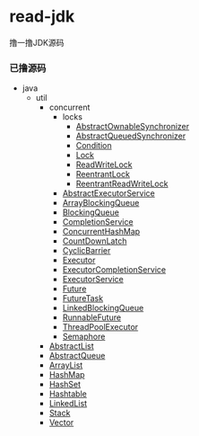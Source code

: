 # read-jdk
撸一撸JDK源码  

### 已撸源码  
- java
    - util
        - concurrent
            - locks 
                - [AbstractOwnableSynchronizer](https://github.com/insaneXs/read-jdk/blob/master/classes/java/util/concurrent/locks/AbstractOwnableSynchronizer.java) 
                - [AbstractQueuedSynchronizer](https://github.com/insaneXs/read-jdk/blob/master/classes/java/util/concurrent/locks/AbstractQueuedSynchronizer.java/)
                - [Condition](https://github.com/insaneXs/read-jdk/blob/master/classes/java/util/concurrent/locks/Condition.java/)  
                - [Lock](https://github.com/insaneXs/read-jdk/blob/master/classes/java/util/concurrent/locks/Lock.java/)  
                - [ReadWriteLock](https://github.com/insaneXs/read-jdk/blob/master/classes/java/util/concurrent/locks/ReadWriteLock.java/)  
                - [ReentrantLock](https://github.com/insaneXs/read-jdk/blob/master/classes/java/util/concurrent/locks/ReentrantLock.java/)  
                - [ReentrantReadWriteLock](https://github.com/insaneXs/read-jdk/blob/master/classes/java/util/concurrent/locks/ReentrantReadWriteLock.java/)  
            - [AbstractExecutorService](https://github.com/insaneXs/read-jdk/blob/master/classes/java/util/concurrent/AbstractExecutorService.java/)
            - [ArrayBlockingQueue](https://github.com/insaneXs/read-jdk/blob/master/classes/java/util/concurrent/ArrayBlockingQueue.java/)  
            - [BlockingQueue](https://github.com/insaneXs/read-jdk/blob/master/classes/java/util/concurrent/BlockingQueue.java/)
            - [CompletionService](https://github.com/insaneXs/read-jdk/blob/master/classes/java/util/concurrent/CompletionService.java/)  
            - [ConcurrentHashMap](https://github.com/insaneXs/read-jdk/blob/master/classes/java/util/concurrent/ConcurrentHashMap.java/)  
            - [CountDownLatch](https://github.com/insaneXs/read-jdk/blob/master/classes/java/util/concurrent/CountDownLatch.java/)  
            - [CyclicBarrier](https://github.com/insaneXs/read-jdk/blob/master/classes/java/util/concurrent/CyclicBarrier.java/)  
            - [Executor](https://github.com/insaneXs/read-jdk/blob/master/classes/java/util/concurrent/Executor.java/)
            - [ExecutorCompletionService](https://github.com/insaneXs/read-jdk/blob/master/classes/java/util/concurrent/ExecutorCompletionService.java/)
            - [ExecutorService](https://github.com/insaneXs/read-jdk/blob/master/classes/java/util/concurrent/ExecutorService.java/)
            - [Future](https://github.com/insaneXs/read-jdk/blob/master/classes/java/util/concurrent/Future.java/)
            - [FutureTask](https://github.com/insaneXs/read-jdk/blob/master/classes/java/util/concurrent/FutureTask.java/)
            - [LinkedBlockingQueue](https://github.com/insaneXs/read-jdk/blob/master/classes/java/util/concurrent/LinkedBlockingQueue.java/)  
            - [RunnableFuture](https://github.com/insaneXs/read-jdk/blob/master/classes/java/util/concurrent/RunnableFuture.java/)
            - [ThreadPoolExecutor](https://github.com/insaneXs/read-jdk/blob/master/classes/java/util/concurrent/ThreadPoolExecutor.java/)
            - [Semaphore ](https://github.com/insaneXs/read-jdk/blob/master/classes/java/util/concurrent/Semaphore.java/) 
        - [AbstractList](https://github.com/insaneXs/read-jdk/blob/master/classes/java/util/AbstractList.java/)  
        - [AbstractQueue](https://github.com/insaneXs/read-jdk/blob/master/classes/java/util/AbstractQueue.java/)  
        - [ArrayList](https://github.com/insaneXs/read-jdk/blob/master/classes/java/util/ArrayList.java/)  
        - [HashMap](https://github.com/insaneXs/read-jdk/blob/master/classes/java/util/HashMap.java/)  
        - [HashSet](https://github.com/insaneXs/read-jdk/blob/master/classes/java/util/HashSet.java/)  
        - [Hashtable](https://github.com/insaneXs/read-jdk/blob/master/classes/java/util/Hashtable.java/)  
        - [LinkedList](https://github.com/insaneXs/read-jdk/blob/master/classes/java/util/LinkedList.java/)  
        - [Stack](https://github.com/insaneXs/read-jdk/blob/master/classes/java/util/Stack.java/)  
        - [Vector](https://github.com/insaneXs/read-jdk/blob/master/classes/java/util/Vector.java/)